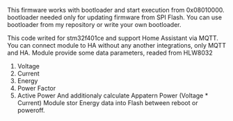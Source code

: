 This firmware works with bootloader and start execution from 0x08010000.
bootloader needed only for updating firmware from SPI Flash. You can use bootloader from my repository or write your own bootloader. 

This code writed for stm32f401ce and support Home Assistant via MQTT. You can connect module to HA without any another integrations, only MQTT and HA.
Module provide some data parameters, readed from HLW8032
1) Voltage
2) Current
3) Energy
4) Power Factor
5) Active Power
And additionaly calculate Appatern Power (Voltage * Current)
Module stor Energy data into Flash between reboot or poweroff. 
